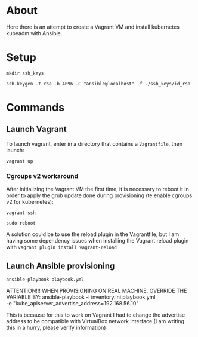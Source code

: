 # About
Here there is an attempt to create a Vagrant VM and install kubernetes kubeadm with Ansible.

# Setup
```/shell
mkdir ssh_keys
```
```/shell
ssh-keygen -t rsa -b 4096 -C "ansible@localhost" -f ./ssh_keys/id_rsa
```

# Commands
## Launch Vagrant
To launch vagrant, enter in a directory that contains a ``Vagrantfile``, then launch:
```/shell
vagrant up
```
### Cgroups v2 workaround
After initializing the Vagrant VM the first time, it is necessary to reboot it in order to apply the grub update done during provisioning (te enable cgroups v2 for kubernetes):
```/shell
vagrant ssh
```
```/shell
sudo reboot
```
A solution could be to use the reload plugin in the Vagrantfile, but I am having some dependency issues when installing the Vagrant reload plugin with ``vagrant plugin install vagrant-reload``

## Launch Ansible provisioning
```/shell
ansible-playbook playbook.yml
```

ATTENTION!!!
WHEN PROVISIONING ON REAL MACHINE, OVERRIDE THE VARIABLE BY:
ansible-playbook -i inventory.ini playbook.yml \
  -e "kube_apiserver_advertise_address=192.168.56.10"

This is because for this to work on Vagrant I had to change the advertise address to be compatible with VirtualBox network interface (I am writing this in a hurry, please verify information)
